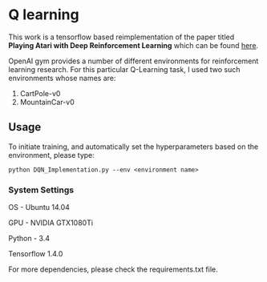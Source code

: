 # Q learning

This work is a tensorflow based reimplementation of the paper titled **Playing Atari with Deep Reinforcement Learning** which can be found [here](https://arxiv.org/abs/1312.5602).  

OpenAI gym provides a number of different environments for reinforcement learning research. For this particular Q-Learning task, I used two such environments whose names are:
1. CartPole-v0
2. MountainCar-v0

## Usage
To initiate training, and automatically set the hyperparameters based on the environment, please type:
```
python DQN_Implementation.py --env <environment name>
```

### System Settings
OS - Ubuntu 14.04

GPU - NVIDIA GTX1080Ti

Python - 3.4

Tensorflow 1.4.0

For more dependencies, please check the requirements.txt file. 
